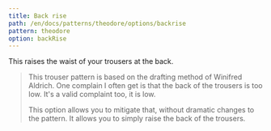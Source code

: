 ```yaml
---
title: Back rise
path: /en/docs/patterns/theodore/options/backrise
pattern: theodore
option: backRise
---
```


This raises the waist of your trousers at the back.

> This trouser pattern is based on the drafting method of Winifred Aldrich. 
> One complain I often get is that the back of the trousers is too low. 
> It's a valid complaint too, it is low.
>
> This option allows you to mitigate that, without dramatic changes to the pattern. 
> It allows you to simply raise the back of the trousers.

